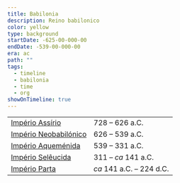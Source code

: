 ```yaml
---
title: Babilonia
description: Reino babilonico
color: yellow
type: background
startDate: -625-00-000-00
endDate: -539-00-000-00
era: ac
path: ""
tags:
  - timeline
  - babilonia
  - time
  - org
showOnTimeline: true
---
```


|   |   |
|---|---|
|[Império Assírio](https://pt.wikipedia.org/wiki/Imp%C3%A9rio_Ass%C3%ADrio "Império Assírio")|728 – 626 a.C.|
|[Império Neobabilónico](https://pt.wikipedia.org/wiki/Imp%C3%A9rio_Neobabil%C3%B4nico "Império Neobabilônico")|626 – 539 a.C.|
|[Império Aqueménida](https://pt.wikipedia.org/wiki/Imp%C3%A9rio_Aquem%C3%AAnida "Império Aquemênida")|539 – 331 a.C.|
|[Império Selêucida](https://pt.wikipedia.org/wiki/Imp%C3%A9rio_Sel%C3%AAucida "Império Selêucida")|311 – _ca_ 141 a.C.|
|[Império Parta](https://pt.wikipedia.org/wiki/Imp%C3%A9rio_Parta "Império Parta")|_ca_ 141 a.C. – 224 d.C.|